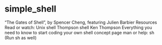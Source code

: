 # simple_shell
“The Gates of Shell”, by Spencer Cheng, featuring Julien Barbier  Resources Read or watch:  Unix shell Thompson shell Ken Thompson Everything you need to know to start coding your own shell concept page man or help:  sh (Run sh as well)
